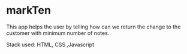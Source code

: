 # markTen

This app helps the user by telling how can we return the change to the customer with minimum number of notes.

Stack used: HTML, CSS ,Javascript
